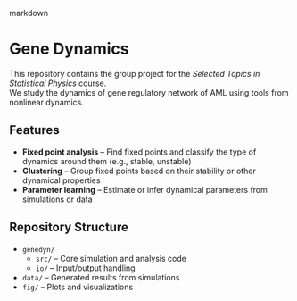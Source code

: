 markdown
# Gene Dynamics

This repository contains the group project for the *Selected Topics in Statistical Physics* course.  
We study the dynamics of gene regulatory network of AML using tools from nonlinear dynamics.

## Features
- **Fixed point analysis** – Find fixed points and classify the type of dynamics around them (e.g., stable, unstable)
- **Clustering** – Group fixed points based on their stability or other dynamical properties
- **Parameter learning** – Estimate or infer dynamical parameters from simulations or data

## Repository Structure
- `genedyn/`
  - `src/` – Core simulation and analysis code
  - `io/` – Input/output handling 
- `data/` – Generated results from simulations
- `fig/` – Plots and visualizations

